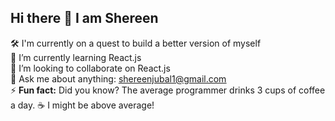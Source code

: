 ## Hi there 👋 I am Shereen
🛠️ I'm currently on a quest to build a better version of myself <br> 
🌱 I’m currently learning React.js <br> 
👯 I’m looking to collaborate on React.js <br> 
💬 Ask me about anything: <u>shereenjubal1@gmail.com</u><br> 
⚡ <b>Fun fact:</b> Did you know? The average programmer drinks 3 cups of coffee a day. ☕ I might be above average!
